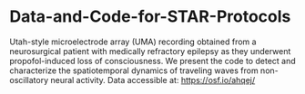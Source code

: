 # Data-and-Code-for-STAR-Protocols
Utah-style microelectrode array (UMA) recording obtained from a neurosurgical patient with medically refractory epilepsy as they underwent propofol-induced loss of consciousness. We present the code to detect and characterize the spatiotemporal dynamics of traveling waves from non-oscillatory neural activity. Data accessible at: https://osf.io/ahqej/
